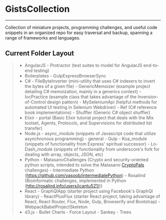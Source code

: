 GistsCollection
===================
----------

Collection of miniature projects, programming challenges, and useful code snippets in an organized repo for easy traversal and backup, spanning a range of frameworks and languages.

Current Folder Layout
-------------

> - AngularJS
	- Protractor (test suites to model for AngularJS end-to-end testing)
> - Boilerplates
	- GulpExpressBrowserSync
> - C#
	- FileByteInverter (mini-utility that uses C# indexers to invert the bytes of a given file)
	- GenericMemoizer (example project detailing C# memoization, mainly in a generics context)
	- IocPractice (example class that takes advantage of the Inversion-of-Control design pattern)
	- MySeleniumApi (helpful methods for automated UI testing in Selenium Webdriver)
	- Ref (C# reference book implementations)
	- Shuffler (Generic C# object shuffler)
> - Elixir
	- portal (Basic Elixir tutorial project that deals with the Mix toolset, Agents, Protocols, and Supervisions for distributed list transfer)
> - Node.js
	- async_module (snippets of Javascript code that utilize asynchronous programming)
	- general
	- Gulp
	- Koa_module (snippets of functionality from Express' spiritual successor)
	- Lo-Dash_module (snippets of functionality from underscore's fork for dealing with array, objects, JSON, etc)
> - Python
	- MatasanoChallenges (Crypto and security-oriented python scripts, intended to solve the Matasano [CryptoPals](http://cryptopals.com/) challenges)
	- Intermediate Python (https://github.com/yasoob/intermediatePython)
	- Rosalind (Bioinformatic challenges, implemented in Python (http://rosalind.info/users/jcantu521/))
> - React
	- GraphQlApp (starter project using Facebook's GraphQl library)
	- ReactPlusFlux (starter React project, taking advantage of React, React Router, Flux, Node, Gulp, Browserify and Bootstrap)
	- WebpackBabelProjectSkeleton
> - d3.js
	- Bullet Charts
	- Force Layout
	- Sankey
	- Trees
